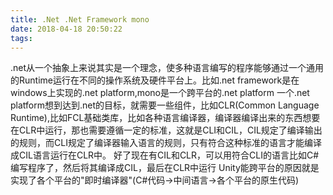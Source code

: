 ```yaml
---
title: .Net .Net Framework mono
date: 2018-04-18 20:50:22
tags:
---
```

.net从一个抽象上来说其实是一个理念，使多种语言编写的程序能够通过一个通用的Runtime运行在不同的操作系统及硬件平台上。比如.net framework是在windows上实现的.net platform,mono是一个跨平台的.net platform
一个.net platform想到达到.net的目标，就需要一些组件，比如CLR(Common Language Runtime),比如FCL基础类库，比如各种语言编译器，编译器编译出来的东西想要在CLR中运行，那也需要遵循一定的标准，这就是CLI和CIL，CIL规定了编译输出的规则，而CLI规定了编译器输入语言的规则，只有符合这种标准的语言才能编译成CIL语言运行在CLR中。
好了现在有CIL和CLR，可以用符合CLI的语言比如C#编写程序了，然后将其编译成CIL，最后在CLR中运行
Unity能跨平台的原因就是实现了各个平台的"即时编译器"(C#代码->中间语言->各个平台的原生代码)